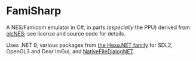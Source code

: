 # FamiSharp

A NES/Famicom emulator in C#, in parts (*especially* the PPU) derived from [olcNES](https://github.com/OneLoneCoder/olcNES); see license and source code for details.

Uses .NET 9, various packages from [the Hexa.NET family](https://github.com/HexaEngine) for SDL2, OpenGL3 and Dear ImGui, and [NativeFileDialogNET](https://github.com/atomsk-0/NativeFiledialogNET).
